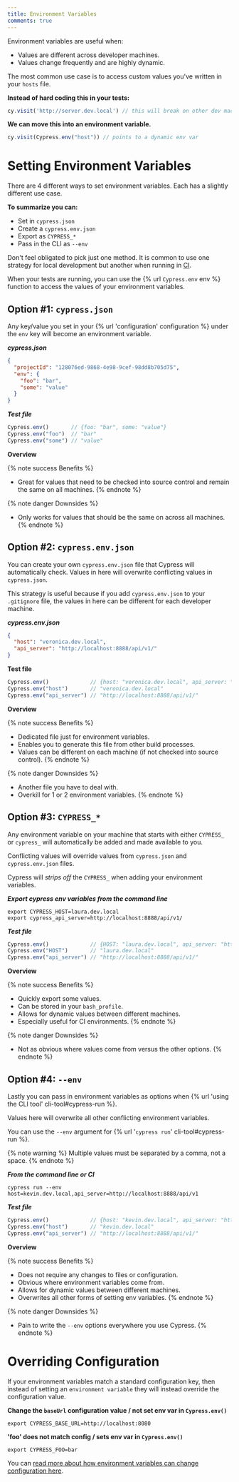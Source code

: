 ```yaml
---
title: Environment Variables
comments: true
---
```


Environment variables are useful when:

- Values are different across developer machines.
- Values change frequently and are highly dynamic.

The most common use case is to access custom values you've written in your `hosts` file.

**Instead of hard coding this in your tests:**

```javascript
cy.visit('http://server.dev.local') // this will break on other dev machines
```

**We can move this into an environment variable.**

```javascript
cy.visit(Cypress.env("host")) // points to a dynamic env var
```

# Setting Environment Variables

There are 4 different ways to set environment variables. Each has a slightly different use case.

**To summarize you can:**

- Set in `cypress.json`
- Create a `cypress.env.json`
- Export as `CYPRESS_*`
- Pass in the CLI as `--env`

Don't feel obligated to pick just one method. It is common to use one strategy for local development but another when running in [CI](https://on.cypress.io/continuous-integration).

When your tests are running, you can use the {% url `Cypress.env` env %} function to access the values of your environment variables.

## Option #1: `cypress.json`

Any key/value you set in your {% url 'configuration' configuration %} under the `env` key will become an environment variable.

***cypress.json***

```json
{
  "projectId": "128076ed-9868-4e98-9cef-98dd8b705d75",
  "env": {
    "foo": "bar",
    "some": "value"
  }
}
```

***Test file***

```javascript
Cypress.env()       // {foo: "bar", some: "value"}
Cypress.env("foo")  // "bar"
Cypress.env("some") // "value"
```

**Overview**

{% note success Benefits %}
- Great for values that need to be checked into source control and remain the same on all machines.
{% endnote %}

{% note danger Downsides %}
- Only works for values that should be the same on across all machines.
{% endnote %}

## Option #2: `cypress.env.json`

You can create your own `cypress.env.json` file that Cypress will automatically check. Values in here will overwrite conflicting values in `cypress.json`.

This strategy is useful because if you add `cypress.env.json` to your `.gitignore` file, the values in here can be different for each developer machine.

***cypress.env.json***

```json
{
  "host": "veronica.dev.local",
  "api_server": "http://localhost:8888/api/v1/"
}
```

**Test file**

```javascript
Cypress.env()             // {host: "veronica.dev.local", api_server: "http://localhost:8888/api/v1"}
Cypress.env("host")       // "veronica.dev.local"
Cypress.env("api_server") // "http://localhost:8888/api/v1/"
```

**Overview**

{% note success Benefits %}
- Dedicated file just for environment variables.
- Enables you to generate this file from other build processes.
- Values can be different on each machine (if not checked into source control).
{% endnote %}

{% note danger Downsides %}
- Another file you have to deal with.
- Overkill for 1 or 2 environment variables.
{% endnote %}

## Option #3: `CYPRESS_*`

Any environment variable on your machine that starts with either `CYPRESS_` or `cypress_` will automatically be added and made available to you.

Conflicting values will override values from `cypress.json` and `cypress.env.json` files.

Cypress will *strips off* the `CYPRESS_` when adding your environment variables.

***Export cypress env variables from the command line***

```shell
export CYPRESS_HOST=laura.dev.local
export cypress_api_server=http://localhost:8888/api/v1/
```

***Test file***

```javascript
Cypress.env()             // {HOST: "laura.dev.local", api_server: "http://localhost:8888/api/v1"}
Cypress.env("HOST")       // "laura.dev.local"
Cypress.env("api_server") // "http://localhost:8888/api/v1/"
```

**Overview**

{% note success Benefits %}
- Quickly export some values.
- Can be stored in your `bash_profile`.
- Allows for dynamic values between different machines.
- Especially useful for CI environments.
{% endnote %}

{% note danger Downsides %}
- Not as obvious where values come from versus the other options.
{% endnote %}

## Option #4: `--env`

Lastly you can pass in environment variables as options when {% url 'using the CLI tool' cli-tool#cypress-run %}.

Values here will overwrite all other conflicting environment variables.

You can use the `--env` argument for {% url '`cypress run`' cli-tool#cypress-run %}.

{% note warning  %}
Multiple values must be separated by a comma, not a space.
{% endnote %}

***From the command line or CI***

```shell
cypress run --env host=kevin.dev.local,api_server=http://localhost:8888/api/v1
```

***Test file***

```javascript
Cypress.env()             // {host: "kevin.dev.local", api_server: "http://localhost:8888/api/v1"}
Cypress.env("host")       // "kevin.dev.local"
Cypress.env("api_server") // "http://localhost:8888/api/v1/"
```

**Overview**

{% note success Benefits %}
- Does not require any changes to files or configuration.
- Obvious where environment variables come from.
- Allows for dynamic values between different machines.
- Overwrites all other forms of setting env variables.
{% endnote %}

{% note danger Downsides %}
- Pain to write the `--env` options everywhere you use Cypress.
{% endnote %}

# Overriding Configuration

If your environment variables match a standard configuration key, then instead of setting an `environment variable` they will instead override the configuration value.

**Change the `baseUrl` configuration value / not set env var in `Cypress.env()`**

```shell
export CYPRESS_BASE_URL=http://localhost:8080
```

**'foo' does not match config / sets env var in `Cypress.env()`**

```shell
export CYPRESS_FOO=bar
```

You can [read more about how environment variables can change configuration here](https://on.cypress.io/configuration).
